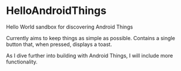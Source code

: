 # HelloAndroidThings
Hello World sandbox for discovering Android Things

Currently aims to keep things as simple as possible.
Contains a single button that, when pressed, displays a toast.

As I dive further into building with Android Things, I will include more functionality.
